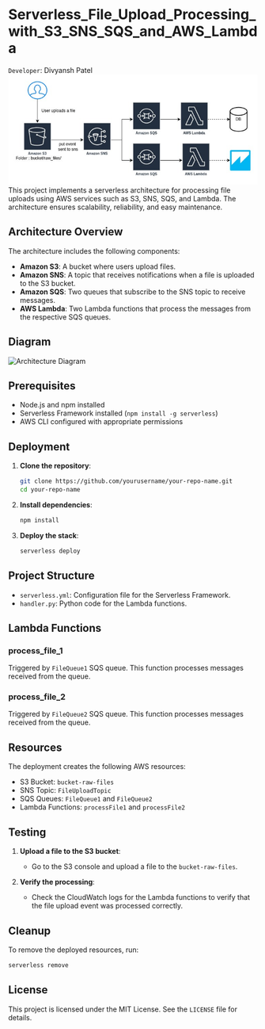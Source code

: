 # Serverless_File_Upload_Processing_with_S3_SNS_SQS_and_AWS_Lambda
`Developer`: Divyansh Patel
![Alt text](doc/diagram.png) \
This project implements a serverless architecture for processing file uploads using AWS services such as S3, SNS, SQS, and Lambda. The architecture ensures scalability, reliability, and easy maintenance.

## Architecture Overview

The architecture includes the following components:
- **Amazon S3**: A bucket where users upload files.
- **Amazon SNS**: A topic that receives notifications when a file is uploaded to the S3 bucket.
- **Amazon SQS**: Two queues that subscribe to the SNS topic to receive messages.
- **AWS Lambda**: Two Lambda functions that process the messages from the respective SQS queues.

## Diagram

![Architecture Diagram](path/to/your/diagram.png)

## Prerequisites

- Node.js and npm installed
- Serverless Framework installed (`npm install -g serverless`)
- AWS CLI configured with appropriate permissions

## Deployment

1. **Clone the repository**:
   ```bash
   git clone https://github.com/yourusername/your-repo-name.git
   cd your-repo-name
   ```

2. **Install dependencies**:
   ```bash
   npm install
   ```

3. **Deploy the stack**:
   ```bash
   serverless deploy
   ```

## Project Structure

- `serverless.yml`: Configuration file for the Serverless Framework.
- `handler.py`: Python code for the Lambda functions.

## Lambda Functions

### process_file_1

Triggered by `FileQueue1` SQS queue. This function processes messages received from the queue.

### process_file_2

Triggered by `FileQueue2` SQS queue. This function processes messages received from the queue.

## Resources

The deployment creates the following AWS resources:

- S3 Bucket: `bucket-raw-files`
- SNS Topic: `FileUploadTopic`
- SQS Queues: `FileQueue1` and `FileQueue2`
- Lambda Functions: `processFile1` and `processFile2`

## Testing

1. **Upload a file to the S3 bucket**:
   - Go to the S3 console and upload a file to the `bucket-raw-files`.

2. **Verify the processing**:
   - Check the CloudWatch logs for the Lambda functions to verify that the file upload event was processed correctly.

## Cleanup

To remove the deployed resources, run:

```bash
serverless remove
```

## License

This project is licensed under the MIT License. See the `LICENSE` file for details.
